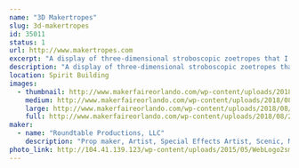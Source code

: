 ```yaml
---
name: "3D Makertropes"
slug: 3d-makertropes
id: 35011
status: 1
url: http://www.makertropes.com
excerpt: "A display of three-dimensional stroboscopic zoetropes that I call Makertropes."
description: "A display of three-dimensional stroboscopic zoetropes that I call Makertropes.  This exhibit builds on the successful creation of the Marvelous Mechanical Makey Making Machine created for MFO 2017.  There will be some new creations and upgrades to the animation from what was learned last year.   And some interactive elements as well."
location: Spirit Building
images:
  - thumbnail: http://www.makerfaireorlando.com/wp-content/uploads/2018/08/2018-07-17-19.13.23.jpg
    medium: http://www.makerfaireorlando.com/wp-content/uploads/2018/08/2018-07-17-19.13.23.jpg
    large: http://www.makerfaireorlando.com/wp-content/uploads/2018/08/2018-07-17-19.13.23.jpg
    full: http://www.makerfaireorlando.com/wp-content/uploads/2018/08/2018-07-17-19.13.23.jpg
maker:
  - name: "Roundtable Productions, LLC"
    description: "Prop maker, Artist, Special Effects Artist, Scenic, Mechanical Engineer, and professional Maker."
photo_link: http://104.41.139.123/wp-content/uploads/2015/05/WebLogo2sm.png
---
```


